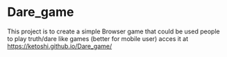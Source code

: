 # Dare_game
This project is to create a simple Browser game that could be used people to play truth/dare like games (better for mobile user) acces it at https://ketoshi.github.io/Dare_game/